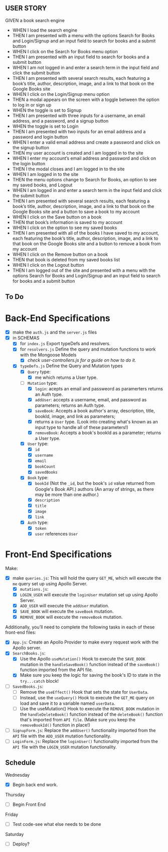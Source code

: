## USER STORY
GIVEN a book search engine
- WHEN I load the search engine
- THEN I am presented with a menu with the options Search for Books and Login/Signup and an input field to search for books and a submit button
- WHEN I click on the Search for Books menu option
- THEN I am presented with an input field to search for books and a submit button
- WHEN I am not logged in and enter a search term in the input field and click the submit button
- THEN I am presented with several search results, each featuring a book’s title, author, description, image, and a link to that book on the Google Books site
- WHEN I click on the Login/Signup menu option
- THEN a modal appears on the screen with a toggle between the option to log in or sign up
- WHEN the toggle is set to Signup
- THEN I am presented with three inputs for a username, an email address, and a password, and a signup button
- WHEN the toggle is set to Login
- THEN I am presented with two inputs for an email address and a password and login button
- WHEN I enter a valid email address and create a password and click on the signup button
- THEN my user account is created and I am logged in to the site
- WHEN I enter my account’s email address and password and click on the login button
- THEN I the modal closes and I am logged in to the site
- WHEN I am logged in to the site
- THEN the menu options change to Search for Books, an option to see my saved books, and Logout
- WHEN I am logged in and enter a search term in the input field and click the submit button
- THEN I am presented with several search results, each featuring a book’s title, author, description, image, and a link to that book on the Google Books site and a button to save a book to my account
- WHEN I click on the Save button on a book
- THEN that book’s information is saved to my account
- WHEN I click on the option to see my saved books
- THEN I am presented with all of the books I have saved to my account, each featuring the book’s title, author, description, image, and a link to that book on the Google Books site and a button to remove a book from my account
- WHEN I click on the Remove button on a book
- THEN that book is deleted from my saved books list
- WHEN I click on the Logout button
- THEN I am logged out of the site and presented with a menu with the options Search for Books and Login/Signup and an input field to search for books and a submit button

## To Do

# Back-End Specifications

- [x] make the `auth.js` and the `server.js` files
- [x] in SCHEMAS
    - [x] for `index.js` Export typeDefs and resolvers.
    - [x] for `resolvers.js` Define the query and mutation functions to work with the Mongoose Models
        - [x] *check user-controllers.js for a guide on how to do it.*
    - [x] `typeDefs.js` Define the Query and Mutation types
        - [x] `Query` type:
            - [x] me which returns a User type.
        - [ ] `Mutation` type:
            - [x] `login`: acepts an email and passweord as paramerters returns an Auth type.
            - [x] `addUser`: accepts a username, email, and password as parameters; returns an Auth type.
            - [x] `saveBook`: Accepts a book author's array, description, title, bookId, image, and link as parameters; 
            - [x] returns a `User` type. (Look into creating what's known as an input type to handle all of 
            these parameters!)
            - [x] `removeBook`: Accepts a book's bookId as a parameter; returns a User type.
        - [x] `User` type:
            - [x] `id`
            - [x] `username`
            - [x] `email`
            - [x] `bookCount`
            - [x] `savedBooks`
        - [x] `Book` type:
            - [x] `bookId` (Not the `_id`, but the book's `id` value returned from Google's Book API.)
            authors (An array of strings, as there may be more than one author.)
            - [x] `description`
            - [x] `title`
            - [x] `image`
            - [x] `link`
        - [x] `Auth` type:
            - [x] `token`
            - [x] `user` references `User`

# Front-End Specifications

Make:

 - [x] make `queries.js`: This will hold the query `GET_ME`, which will execute the `me` query set up using Apollo Server.
    - [x] `mutations.js`:
    - [x] `LOGIN_USER` will execute the `loginUser` mutation set up using Apollo Server.
    - [x] `ADD_USER` will execute the `addUser` mutation.
    - [x] `SAVE_BOOK` will execute the `saveBook` mutation.
    - [x] `REMOVE_BOOK` will execute the `removeBook` mutation.

Additionally, you’ll need to complete the following tasks in each of these front-end files:

- [x] `App.js`: Create an Apollo Provider to make every request work with the Apollo server.
- [x] `SearchBooks.js`:
    - [x] Use the Apollo `useMutation()` Hook to execute the `SAVE_BOOK` mutation in the `handleSaveBook()` function    instead of the `saveBook()` function imported from the API file.
    - [x] Make sure you keep the logic for saving the book's ID to state in the `try...catch` block!
- [ ] `SavedBooks.js`:
    - [ ] Remove the `useEffect()` Hook that sets the state for `UserData`.
    - [ ] Instead, use the `useQuery()` Hook to execute the `GET_ME` query on load and save it to a variable named `userData`.
    - [ ] Use the useMutation() Hook to execute the `REMOVE_BOOK` mutation in the `handleDeleteBook()` function instead of the `deleteBook()` function that's imported from `API file`. (Make sure you keep the `removeBookId()` function in place!)
- [ ] `SignupForm.js`: Replace the `addUser()` functionality imported from the `API` file with the `ADD_USER` mutation functionality.
- [ ] `LoginForm.js`: Replace the `loginUser()` functionality imported from the `API `file with the `LOGIN_USER` mutation functionality.

## Schedule

Wednesday
- [x] Begin back end work.

Thursday
- [ ] Begin Front End

Friday
- [ ] Test code-see what else needs to be done

Saturday
- [ ] Deploy?

